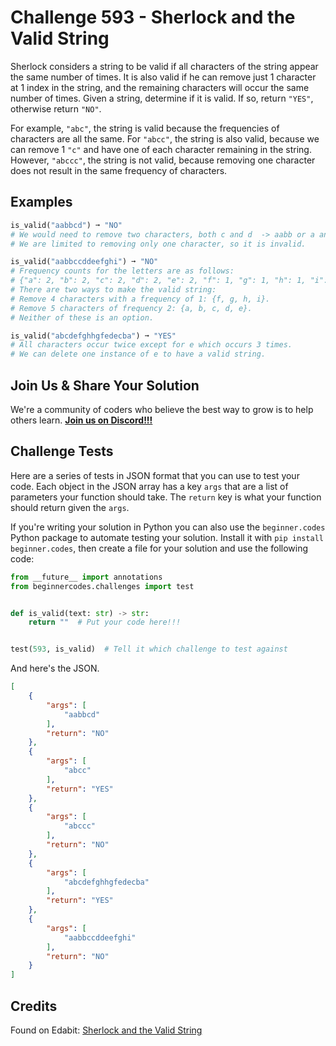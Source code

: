 # Challenge 593 - Sherlock and the Valid String

Sherlock considers a string to be valid if all characters of the string appear the same number of times. It is also valid if he can remove just 1 character at 1 index in the string, and the remaining characters will occur the same number of times. Given a string, determine if it is valid. If so, return `"YES"`, otherwise return `"NO"`.

For example, `"abc"`, the string is valid because the frequencies of characters are all the same. For `"abcc"`, the string is also valid, because we can remove 1 `"c"` and have one of each character remaining in the string. However, `"abccc"`, the string is not valid, because removing one character does not result in the same frequency of characters.

## Examples
```python
is_valid("aabbcd") ➞ "NO"
# We would need to remove two characters, both c and d  -> aabb or a and b -> abcd, to make it valid.
# We are limited to removing only one character, so it is invalid.

is_valid("aabbccddeefghi") ➞ "NO"
# Frequency counts for the letters are as follows:
# {"a": 2, "b": 2, "c": 2, "d": 2, "e": 2, "f": 1, "g": 1, "h": 1, "i": 1}
# There are two ways to make the valid string:
# Remove 4 characters with a frequency of 1: {f, g, h, i}.
# Remove 5 characters of frequency 2: {a, b, c, d, e}.
# Neither of these is an option.

is_valid("abcdefghhgfedecba") ➞ "YES"
# All characters occur twice except for e which occurs 3 times.
# We can delete one instance of e to have a valid string.
```
## Join Us & Share Your Solution

We're a community of coders who believe the best way to grow is to help others learn. **[Join us on Discord!!!](https://discord.gg/sfHykntuGy)**

## Challenge Tests

Here are a series of tests in JSON format that you can use to test your code. Each object in the JSON array has a key `args` that are a list of parameters your function should take. The `return` key is what your function should return given the `args`. 

If you're writing your solution in Python you can also use the `beginner.codes` Python package to automate testing your solution. Install it with `pip install beginner.codes`, then create a file for your solution and use the following code:
```python
from __future__ import annotations
from beginnercodes.challenges import test


def is_valid(text: str) -> str:
    return ""  # Put your code here!!!


test(593, is_valid)  # Tell it which challenge to test against
```
And here's the JSON.
```json
[
    {
        "args": [
            "aabbcd"
        ],
        "return": "NO"
    },
    {
        "args": [
            "abcc"
        ],
        "return": "YES"
    },
    {
        "args": [
            "abccc"
        ],
        "return": "NO"
    },
    {
        "args": [
            "abcdefghhgfedecba"
        ],
        "return": "YES"
    },
    {
        "args": [
            "aabbccddeefghi"
        ],
        "return": "NO"
    }
]
```
## Credits

Found on Edabit: [Sherlock and the Valid String](https://edabit.com/challenge/738WMYrYWPXeBgzFs)
